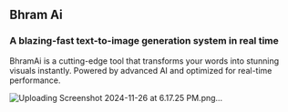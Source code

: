 
## Bhram Ai

### A blazing-fast text-to-image generation system in real time
BhramAi is a cutting-edge tool that transforms your words into stunning visuals instantly. Powered by advanced AI and optimized for real-time performance.

![Uploading Screenshot 2024-11-26 at 6.17.25 PM.png…]()
